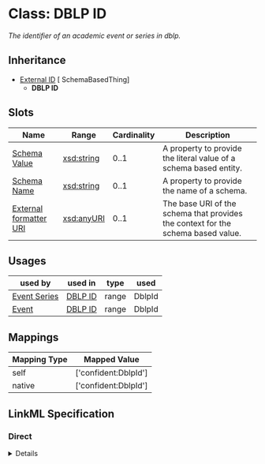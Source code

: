 # Class: DBLP ID
_The identifier of an academic event or series in dblp._







## Inheritance
* [External ID](ExternalIdentifier.md) [ SchemaBasedThing]
    * **DBLP ID**



## Slots

| Name | Range | Cardinality | Description  | 
| ---  | --- | --- | --- | 
| [Schema Value](schema_value.md) | [xsd:string](http://www.w3.org/2001/XMLSchema#string) | 0..1 | A property to provide the literal value of a schema based entity.  | 
| [Schema Name](schema_name.md) | [xsd:string](http://www.w3.org/2001/XMLSchema#string) | 0..1 | A property to provide the name of a schema.  | 
| [External formatter URI](schema_base_uri.md) | [xsd:anyURI](http://www.w3.org/2001/XMLSchema#anyURI) | 0..1 | The base URI of the schema that provides the context for the schema based value.  | 


## Usages


| used by | used in | type | used |
| ---  | --- | --- | --- |
| [Event Series](EventSeries.md) | [DBLP ID](dpbl_id.md) | range | DblpId |
| [Event](Event.md) | [DBLP ID](dpbl_id.md) | range | DblpId |












## Mappings

| Mapping Type | Mapped Value |
| ---  | ---  |
| self | ['confident:DblpId'] |
| native | ['confident:DblpId'] |


## LinkML Specification

<!-- TODO: investigate https://stackoverflow.com/questions/37606292/how-to-create-tabbed-code-blocks-in-mkdocs-or-sphinx -->

### Direct

<details>
```yaml
name: DblpId
description: The identifier of an academic event or series in dblp.
title: DBLP ID
from_schema: https://raw.githubusercontent.com/TIBHannover/ConfIDent_schema/main/src/linkml/ConfIDent_schema.yaml
is_a: ExternalIdentifier
slot_usage:
  schema_name:
    name: schema_name
    ifabsent: string(dblp)
  schema_base_uri:
    name: schema_base_uri
    ifabsent: uri(https://dblp.org/db/conf/)

```
</details>

### Induced

<details>
```yaml
name: DblpId
description: The identifier of an academic event or series in dblp.
title: DBLP ID
from_schema: https://raw.githubusercontent.com/TIBHannover/ConfIDent_schema/main/src/linkml/ConfIDent_schema.yaml
is_a: ExternalIdentifier
slot_usage:
  schema_name:
    name: schema_name
    ifabsent: string(dblp)
  schema_base_uri:
    name: schema_base_uri
    ifabsent: uri(https://dblp.org/db/conf/)
attributes:
  schema_value:
    name: schema_value
    description: A property to provide the literal value of a schema based entity.
    title: Schema Value
    from_schema: https://raw.githubusercontent.com/TIBHannover/ConfIDent_schema/main/src/linkml/ConfIDent_schema.yaml
    alias: schema_value
    owner: DblpId
    range: string
  schema_name:
    name: schema_name
    description: A property to provide the name of a schema.
    title: Schema Name
    from_schema: https://raw.githubusercontent.com/TIBHannover/ConfIDent_schema/main/src/linkml/ConfIDent_schema.yaml
    ifabsent: string(dblp)
    alias: schema_name
    owner: DblpId
    range: string
  schema_base_uri:
    name: schema_base_uri
    description: The base URI of the schema that provides the context for the schema
      based value.
    title: External formatter URI
    from_schema: https://raw.githubusercontent.com/TIBHannover/ConfIDent_schema/main/src/linkml/ConfIDent_schema.yaml
    ifabsent: uri(https://dblp.org/db/conf/)
    alias: schema_base_uri
    owner: DblpId
    range: uriorcurie

```
</details>